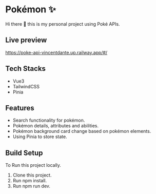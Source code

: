 # Pokémon :sparkles:

Hi there 👋 this is my personal project using Poké APIs.

## Live preview

https://poke-api-vincentdante.up.railway.app/#/

## Tech Stacks

- Vue3
- TailwindCSS
- Pinia

## Features

- Search functionality for pokémon.
- Pokémon details, attributes and abilities.
- Pokémon background card change based on pokémon elements.
- Using Pinia to store state.

## Build Setup

To Run this project locally.

1. Clone this project.
2. Run npm install.
3. Run npm run dev.
